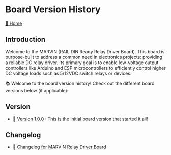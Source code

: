 # Board Version History

[🏡 Home](seryalda/)

## Introduction <a name="introduction"></a>

Welcome to the MARVIN (RAIL DIN Ready Relay Driver Board). This board is purpose-built to address a common need in electronics projects: providing a reliable DC relay driver. Its primary goal is to enable low-voltage output controllers like Arduino and ESP microcontrollers to efficiently control higher DC voltage loads such as 5/12VDC switch relays or devices.

📚 Welcome to the board version history! Check out the different board versions below (if applicable):

## Version
- [🚀 Version 1.0.0](./1.0.0) : This is the initial board version that started it all!


<!--
- [🔥 Version 2.1.0](./2.1.0): A hotfix release for the board to address critical issues. [Release Notes](./2.1.0/RELEASE.md)
- [🎉 Version 3.0.0](./3.0.0): Another major board version with even more awesomeness. [Release Notes](./3.0.0/RELEASE.md)
- [🐞 Version 3.1.0](./3.1.0): Board version focused on bug fixes and improvements. [Release Notes](./3.1.0/RELEASE.md)
Feel free to explore each board version's folder for more details and release notes!
-->

## Changelog
- [🚀 Changelog for MARVIN Relay Driver Board](./changelog.md)
